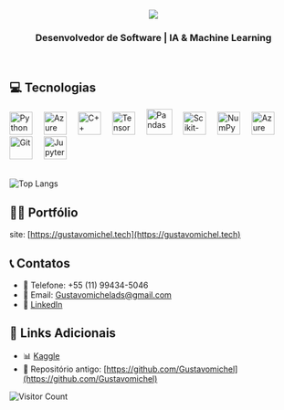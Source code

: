 <h1 align="center">
  <img src="https://readme-typing-svg.herokuapp.com/?font=Righteous&size=35&center=true&vCenter=true&width=500&height=70&duration=4000&lines=Olá!+👋;Sou+Gustavo+Michel!;" />
</h1>
<h3 align="center">Desenvolvedor de Software | IA & Machine Learning</h3>
<br/>

## 💻 Tecnologias
<div align="left">
  <img src="https://cdn.jsdelivr.net/gh/devicons/devicon@latest/icons/python/python-original.svg" height="40" alt="Python" />  
  <img width="12" />
  <img src="https://cdn.jsdelivr.net/gh/devicons/devicon@latest/icons/azuresqldatabase/azuresqldatabase-original.svg" height="40" alt="Azure SQL Database"/>
  <img width="12" />
  <img src="https://skillicons.dev/icons?i=cpp" height="40" alt="C++"/>
  <img width="12" />
  <img src="https://cdn.jsdelivr.net/gh/devicons/devicon/icons/tensorflow/tensorflow-original.svg" height="40" alt="TensorFlow"/>
  <img width="12" />
  <img src="https://cdn.jsdelivr.net/gh/devicons/devicon@latest/icons/pandas/pandas-original-wordmark.svg" height="45" alt="Pandas"/>
  <img width="12" />
  <img src="https://cdn.jsdelivr.net/gh/devicons/devicon@latest/icons/scikitlearn/scikitlearn-original.svg" height="40" alt="Scikit-learn"/>
  <img width="12" />
  <img src="https://cdn.jsdelivr.net/gh/devicons/devicon@latest/icons/numpy/numpy-plain.svg" height="40" alt="NumPy" />
  <img width="12" />
  <img src="https://cdn.jsdelivr.net/gh/devicons/devicon@latest/icons/azure/azure-original.svg" height="40" alt="Azure"/>
  <img width="12" />
  <img src="https://cdn.jsdelivr.net/gh/devicons/devicon/icons/git/git-original.svg" height="40" alt="Git"/>
  <img width="12" />
  <img src="https://cdn.jsdelivr.net/gh/devicons/devicon@latest/icons/jupyter/jupyter-original-wordmark.svg" height="40" alt="Jupyter" /> 
</div>
<br>

![Top Langs](https://github-readme-stats.vercel.app/api/top-langs/?username=Gustavo-michel&theme=dracula&hide_border=false&include_all_commits=false&count_private=false&layout=compact)

## 👨‍💻 Portfólio
site: [https://gustavomichel.tech](https://gustavomichel.tech)

## 📞 Contatos
- 📱 Telefone: +55 (11) 99434-5046
- 📧 Email: Gustavomichelads@gmail.com
- 💼 [LinkedIn](https://www.linkedin.com/in/gustavo-michel-araujo/)

## 🔗 Links Adicionais
- 📊 [Kaggle](https://www.kaggle.com/gustavomichel)
- 🧪 Repositório antigo: [https://github.com/Gustavomichel](https://github.com/Gustavomichel)

![Visitor Count](https://visitcount.itsvg.in/api?id=Gustavo-michel&icon=0&color=12)
